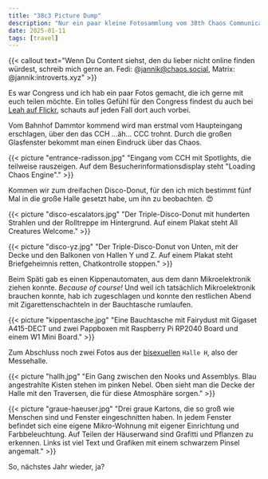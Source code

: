 ```yaml
---
title: "38c3 Picture Dump"
description: "Nur ein paar kleine Fotosammlung vom 38th Chaos Communications Congress :)"
date: 2025-01-11
tags: [travel]
---
```



{{< callout text="Wenn Du Content siehst, den du lieber nicht online finden würdest, schreib mich gerne an. Fedi: @jannik@chaos.social, Matrix: @jannik:introverts.xyz" >}}

Es war Congress und ich hab ein paar Fotos gemacht, die ich gerne mit euch teilen möchte.
Ein tolles Gefühl für den Congress findest du auch bei [Leah auf Flickr](https://www.flickr.com/photos/leahoswald/albums/72177720322829890/), schauts auf jeden Fall dort auch vorbei.

Vom Bahnhof Dammtor kommend wird man erstmal vom Haupteingang erschlagen, über den das CCH ...äh... CCC trohnt. Durch die großen Glasfenster bekommt man einen Eindruck über das Chaos.

{{< picture "entrance-radisson.jpg" "Eingang vom CCH mit Spotlights, die teilweise rauszeigen. Auf dem Besucherinformationsdisplay steht \"Loading Chaos Engine\"." >}}

Kommen wir zum dreifachen Disco-Donut, für den ich mich bestimmt fünf Mal in die große Halle gesetzt habe, um ihn zu beobachten. 😍 

{{< picture "disco-escalators.jpg" "Der Triple-Disco-Donut mit hunderten Strahlen und der Rolltreppe im Hintergrund. Auf einem Plakat steht All Creatures Welcome." >}}

{{< picture "disco-yz.jpg" "Der Triple-Disco-Donut von Unten, mit der Decke und den Balkonen von Hallen Y und Z. Auf einem Plakat steht Briefgeheimnis retten, Chatkontrolle stoppen." >}}

Beim Späti gab es einen Kippenautomaten, aus dem dann Mikroelektronik ziehen konnte. _Because of course!_ Und weil ich tatsächlich Mikroelektronik brauchen konnte, hab ich zugeschlagen und konnte den restlichen Abend mit Zigarettenschachteln in der Bauchtasche rumlaufen.

{{< picture "kippentasche.jpg" "Eine Bauchtasche mit Fairydust mit Gigaset A415-DECT und zwei Pappboxen mit Raspberry Pi RP2040 Board und einem W1 Mini Board." >}}

Zum Abschluss noch zwei Fotos aus der [bisexuellen](https://en.wikipedia.org/wiki/Bisexual_lighting) `Halle H`, also der Messehalle.

{{< picture "hallh.jpg" "Ein Gang zwischen den Nooks und Assemblys. Blau angestrahlte Kisten stehen im pinken Nebel. Oben sieht man die Decke der Halle mit den Traversen, die für diese Atmosphäre sorgen." >}}

{{< picture "graue-haeuser.jpg" "Drei graue Kartons, die so groß wie Menschen sind und Fenster eingeschnitten haben. In jedem Fenster befindet sich eine eigene Mikro-Wohnung mit eigener Einrichtung und Farbbeleuchtung. Auf Teilen der Häuserwand sind Grafitti und Pflanzen zu erkennen. Links ist viel Text und Grafiken mit einem schwarzem Pinsel angemalt." >}}


So, nächstes Jahr wieder, ja?